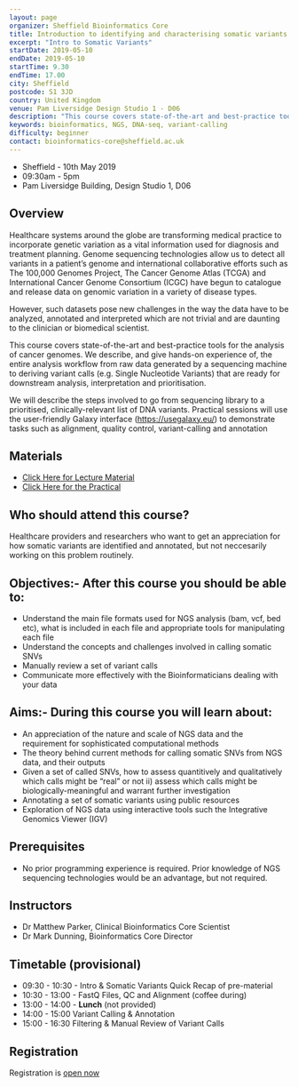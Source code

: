 ```yaml
---
layout: page
organizer: Sheffield Bioinformatics Core
title: Introduction to identifying and characterising somatic variants
excerpt: "Intro to Somatic Variants"
startDate: 2019-05-10
endDate: 2019-05-10
startTime: 9.30
endTime: 17.00
city: Sheffield
postcode: S1 3JD
country: United Kingdom
venue: Pam Liversidge Design Studio 1 - D06
description: "This course covers state-of-the-art and best-practice tools for the analysis of genomes. We describe, and give hands-on experience of, the entire analysis workflow from raw data generated by a sequencing machine to deriving variant calls (e.g. Single Nucleotide Variants) that are ready for downstream analysis, interpretation and prioritisation. We will describe the steps involved to go from sequencing library to a prioritised, clinically-relevant list of DNA variants. Practical sessions will use the user-friendly Galaxy interface (https://usegalaxy.org/) to demonstrate tasks such as alignment, quality control, variant-calling and annotation."
keywords: bioinformatics, NGS, DNA-seq, variant-calling
difficulty: beginner
contact: bioinformatics-core@sheffield.ac.uk
---
```


- Sheffield - 10th May 2019
- 09:30am - 5pm
- Pam Liversidge Building, Design Studio 1, D06

## Overview

Healthcare systems around the globe are transforming medical practice to incorporate genetic variation as a vital information used for diagnosis and treatment planning. Genome sequencing technologies allow us to detect all variants in a patient’s genome and international collaborative efforts such as The 100,000 Genomes Project, The Cancer Genome Atlas (TCGA) and International Cancer Genome Consortium (ICGC) have begun to catalogue and release data on genomic variation in a variety of disease types.

However, such datasets pose new challenges in the way the data have to be analyzed, annotated and interpreted which are not trivial and are daunting to the clinician or biomedical scientist. 

This course covers state-of-the-art and best-practice tools for the analysis of cancer genomes. We describe, and give hands-on experience of, the entire analysis workflow from raw data generated by a sequencing machine to deriving variant calls (e.g. Single Nucleotide Variants) that are ready for downstream analysis, interpretation and prioritisation.

We will describe the steps involved to go from sequencing library to a prioritised, clinically-relevant list of DNA variants. Practical sessions will use the user-friendly Galaxy interface (https://usegalaxy.eu/) to demonstrate tasks such as alignment, quality control, variant-calling and annotation

## Materials

- [Click Here for Lecture Material](https://drive.google.com/drive/folders/1-S8d92NmcQ7RfVjtP-FEtCizZnj_GTvX)
- [Click Here for the Practical](http://sbc.shef.ac.uk/somatic-variants/index.nb.html)


## Who should attend this course?

Healthcare providers and researchers who want to get an appreciation for how somatic variants are identified and annotated, but not neccesarily working on this problem routinely. 

## Objectives:- After this course you should be able to:

- Understand the main file formats used for NGS analysis (bam, vcf, bed etc), what is included in each file and appropriate tools for manipulating each file
- Understand the concepts and challenges involved in calling somatic SNVs
- Manually review a set of variant calls
- Communicate more effectively with the Bioinformaticians dealing with your data

## Aims:- During this course you will learn about:

- An appreciation of the nature and scale of NGS data and the requirement for sophisticated computational methods
- The theory behind current methods for calling somatic SNVs from NGS data, and their outputs
- Given a set of called SNVs, how to assess quantitively and qualitatively which calls might be “real” or not ii) assess which calls might be biologically-meaningful and warrant further investigation
- Annotating a set of somatic variants using public resources
- Exploration of NGS data using interactive tools such the Integrative Genomics Viewer (IGV)

## Prerequisites

- No prior programming experience is required. Prior knowledge of NGS sequencing technologies would be an advantage, but not required.

## Instructors

- Dr Matthew Parker, Clinical Bioinformatics Core Scientist
- Dr Mark Dunning, Bioinformatics Core Director

## Timetable (provisional)

- 09:30 - 10:30 - Intro & Somatic Variants Quick Recap of pre-material
- 10:30 - 13:00 - FastQ Files, QC and Alignment (coffee during)
- 13:00 - 14:00 - **Lunch** (not provided)
- 14:00 - 15:00  Variant Calling & Annotation 
- 15:00 - 16:30  Filtering & Manual Review of Variant Calls



## Registration 

Registration is [open now](https://onlineshop.shef.ac.uk/conferences-and-events/faculty-of-medicine-dentistry-and-health/neuroscience/introduction-to-cancer-somatic-analysis)
